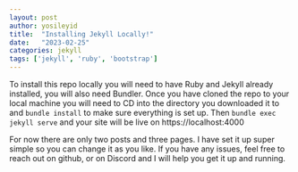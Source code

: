 ```yaml
---
layout: post
author: yosileyid
title:  "Installing Jekyll Locally!"
date:   "2023-02-25"
categories: jekyll
tags: ['jekyll', 'ruby', 'bootstrap']
---
```


To install this repo locally you will need to have Ruby and Jekyll already installed, you will also need Bundler. Once you have cloned the repo to your local machine you will need to CD into the directory you downloaded it to and `bundle install` to make sure everything is set up. Then `bundle exec jekyll serve` and your site will be live on https://localhost:4000 

For now there are only two posts and three pages. I have set it up super simple so you can change it as you like. If you have any issues, feel free to reach out on github, or on Discord and I will help you get it up and running.
